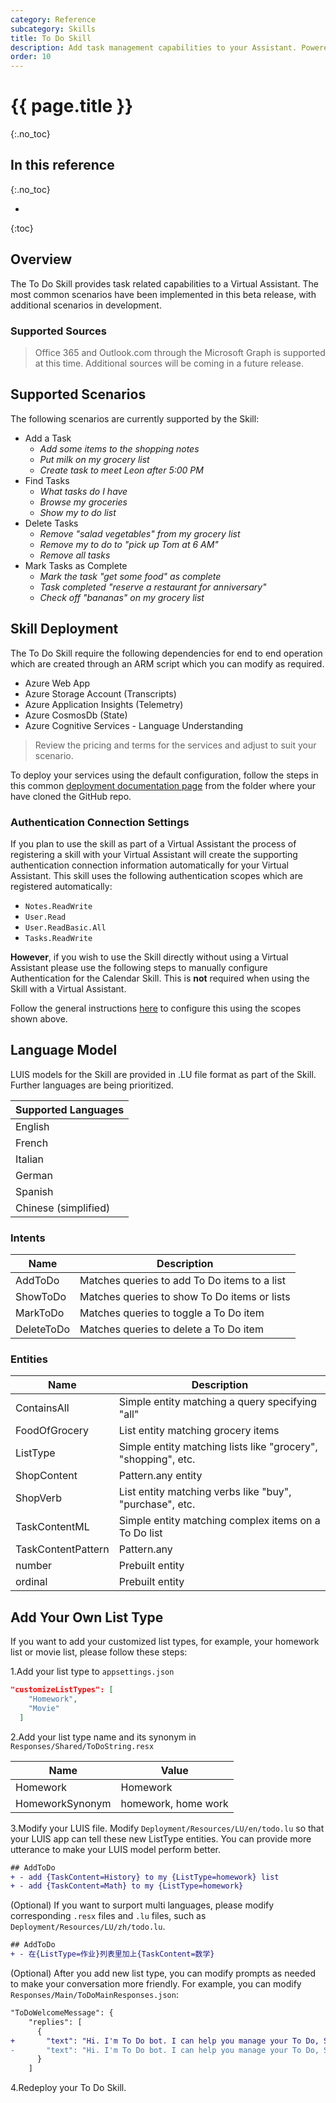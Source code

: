 ```yaml
---
category: Reference
subcategory: Skills
title: To Do Skill
description: Add task management capabilities to your Assistant. Powered by Microsoft Graph.
order: 10
---
```


# {{ page.title }}
{:.no_toc}

## In this reference
{:.no_toc}

* 
{:toc}

## Overview
The To Do Skill provides task related capabilities to a Virtual Assistant.
The most common scenarios have been implemented in this beta release, with additional scenarios in development.

### Supported Sources

> Office 365 and Outlook.com through the Microsoft Graph is supported at this time. Additional sources will be coming in a future release.

## Supported Scenarios

The following scenarios are currently supported by the Skill:

- Add a Task
  - *Add some items to the shopping notes*
  - *Put milk on my grocery list*
  - *Create task to meet Leon after 5:00 PM*
- Find Tasks
  - *What tasks do I have*
  - *Browse my groceries*
  - *Show my to do list*
- Delete Tasks
  - *Remove "salad vegetables" from my grocery list*
  - *Remove my to do to "pick up Tom at 6 AM"*
  - *Remove all tasks*
- Mark Tasks as Complete
  - *Mark the task "get some food" as complete*
  - *Task completed "reserve a restaurant for anniversary"*
  - *Check off "bananas" on my grocery list*

## Skill Deployment

The To Do Skill require the following dependencies for end to end operation which are created through an ARM script which you can modify as required.

- Azure Web App
- Azure Storage Account (Transcripts)
- Azure Application Insights (Telemetry)
- Azure CosmosDb (State)
- Azure Cognitive Services - Language Understanding

> Review the pricing and terms for the services and adjust to suit your scenario.

To deploy your services using the default configuration, follow the steps in this common [deployment documentation page]({{site.baseurl}}/tutorials/csharp/create-assistant/4_provision_your_azure_resources) from the folder where your have cloned the GitHub repo.

### Authentication Connection Settings

If you plan to use the skill as part of a Virtual Assistant the process of registering a skill with your Virtual Assistant will create the supporting authentication connection information automatically for your Virtual Assistant. This skill uses the following authentication scopes which are registered automatically:
- `Notes.ReadWrite`
- `User.Read`
- `User.ReadBasic.All`
- `Tasks.ReadWrite`

**However**, if you wish to use the Skill directly without using a Virtual Assistant please use the following steps to manually configure Authentication for the Calendar Skill. This is **not** required when using the Skill with a Virtual Assistant.

Follow the general instructions [here]({{site.baseurl}}/howto/skills/manualauthsteps) to configure this using the scopes shown above.

## Language Model

LUIS models for the Skill are provided in .LU file format as part of the Skill. Further languages are being prioritized.

|Supported Languages |
|-|
|English|
|French|
|Italian|
|German|
|Spanish|
|Chinese (simplified)|

### Intents

|Name|Description|
|-|-|
|AddToDo| Matches queries to add To Do items to a list |
|ShowToDo| Matches queries to show To Do items or lists |
|MarkToDo| Matches queries to toggle a To Do item |
|DeleteToDo| Matches queries to delete a To Do item |

### Entities

|Name|Description|
|-|-|
|ContainsAll| Simple entity matching a query specifying "all" |
|FoodOfGrocery| List entity matching grocery items |
|ListType| Simple entity matching lists like "grocery", "shopping", etc. |
|ShopContent| Pattern.any entity|
|ShopVerb| List entity matching verbs like "buy", "purchase", etc. |
|TaskContentML| Simple entity matching complex items on a To Do list |
|TaskContentPattern| Pattern.any |
|number| Prebuilt entity|
|ordinal| Prebuilt entity|


## Add Your Own List Type

If you want to add your customized list types, for example, your homework list or movie list, please follow these steps:

1.Add your list type to `appsettings.json`

```json
"customizeListTypes": [
    "Homework",
    "Movie"
  ]
```

2.Add your list type name and its synonym in `Responses/Shared/ToDoString.resx`

Name | Value |
---- | ----- |
Homework | Homework |
HomeworkSynonym | homework, home work |

3.Modify your LUIS file. Modify `Deployment/Resources/LU/en/todo.lu` so that your LUIS app can tell these new ListType entities. You can provide more utterance to make your LUIS model perform better.

```diff
## AddToDo
+ - add {TaskContent=History} to my {ListType=homework} list
+ - add {TaskContent=Math} to my {ListType=homework}
```

(Optional) If you want to surport multi languages, please modify corresponding `.resx` files and `.lu` files, such as `Deployment/Resources/LU/zh/todo.lu`.

```diff
## AddToDo
+ - 在{ListType=作业}列表里加上{TaskContent=数学}
```

(Optional) After you add new list type, you can modify prompts as needed to make your conversation more friendly. For example, you can modify `Responses/Main/ToDoMainResponses.json`:

```diff
"ToDoWelcomeMessage": {
    "replies": [
      {
+       "text": "Hi. I'm To Do bot. I can help you manage your To Do, Shopping, Grocery or Homework list."
-       "text": "Hi. I'm To Do bot. I can help you manage your To Do, Shopping or Grocery list."
      }
    ]
```

4.Redeploy your To Do Skill.
